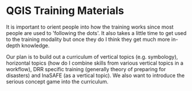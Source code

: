 # QGIS Training Materials

It is important to orient people into how the training works since most people are used to 'following the dots'. It also takes a little time to get used to the training modality but once they do I think they get much more in-depth knowledge.

Our plan is to build out a curriculum of vertical topics (e.g. symbology), horizontal topics (how do I combine skills from various vertical topics in a workflow), DRR specific training (generally theory of preparing for disasters) and InaSAFE (as a vertical topic). We also want to introduce the serious concept game into the curriculum.
